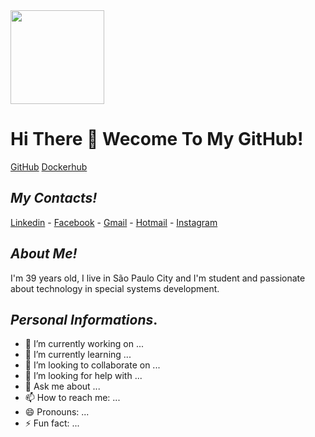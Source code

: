 <img src="https://user-images.githubusercontent.com/32577916/100186302-897bed00-2ec4-11eb-885f-3e7c32ac6d8b.jpg?w=512" height="150" width="150">

# Hi There 👋 Wecome To My GitHub!

[GitHub](https://github.com/FabianoAlexandre)  <i class="fab fa-docker"></i>[Dockerhub](https://hub.docker.com)

## **_My Contacts!_**
[Linkedin](https://www.linkedin.com/in/fabiano-alexandre-49b71b48/) - [Facebook](https://www.facebook.com/fabiano.alexandred) - [Gmail](fabiano.alexandred@gmail.com) - [Hotmail](fabiano_alexandred@hotmail.com) - [Instagram](@fabiano_cbjj)

## **_About Me!_**
I'm 39 years old, I live in São Paulo City and I'm student and passionate about technology in special systems development.

## **_Personal Informations_**.
- 🔭 I’m currently working on ...
- 🌱 I’m currently learning ...
- 👯 I’m looking to collaborate on ...
- 🤔 I’m looking for help with ...
- 💬 Ask me about ...
- 📫 How to reach me: ...
- 😄 Pronouns: ...
- ⚡ Fun fact: ...
<!--
**FabianoAlexandre/FabianoAlexandre** is a ✨ _special_ ✨ repository because its `README.md` (this file) appears on your GitHub profile.

Here are some ideas to get you started:

- 🔭 I’m currently working on ...
- 🌱 I’m currently learning ...
- 👯 I’m looking to collaborate on ...
- 🤔 I’m looking for help with ...
- 💬 Ask me about ...
- 📫 How to reach me: ...
- 😄 Pronouns: ...
- ⚡ Fun fact: ...
-->
